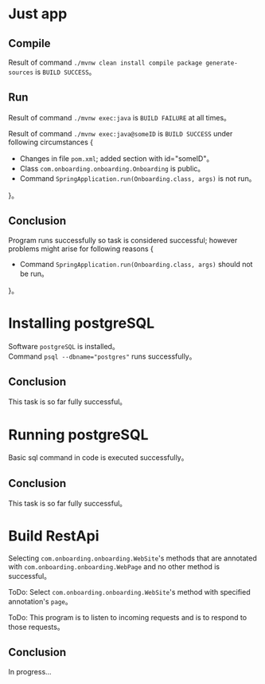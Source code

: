 # Just app

## Compile  

Result of command `./mvnw clean install compile package generate-sources` is `BUILD SUCCESS`。  

## Run  

Result of command `./mvnw exec:java` is `BUILD FAILURE` at all times。  

Result of command `./mvnw exec:java@someID` is `BUILD SUCCESS` under following circumstances {  
* Changes in file `pom.xml`; added section with id="someID"。  
* Class `com.onboarding.onboarding.Onboarding` is public。  
* Command `SpringApplication.run(Onboarding.class, args)` is not run。  

}。  

## Conclusion

Program runs successfully so task is considered successful; however problems might arise for following reasons {  
* Command `SpringApplication.run(Onboarding.class, args)` should not be run。  

}。  

# Installing postgreSQL

Software `postgreSQL` is installed。  
Command `psql --dbname="postgres"` runs successfully。  

## Conclusion

This task is so far fully successful。  

# Running postgreSQL

Basic sql command in code is executed successfully。

## Conclusion

This task is so far fully successful。  

# Build RestApi

Selecting `com.onboarding.onboarding.WebSite`'s methods that are annotated with `com.onboarding.onboarding.WebPage` and no other method is successful。  

ToDo: Select `com.onboarding.onboarding.WebSite`'s method with specified annotation's `page`。  

ToDo: This program is to listen to incoming requests and is to respond to those requests。  

## Conclusion

In progress...
